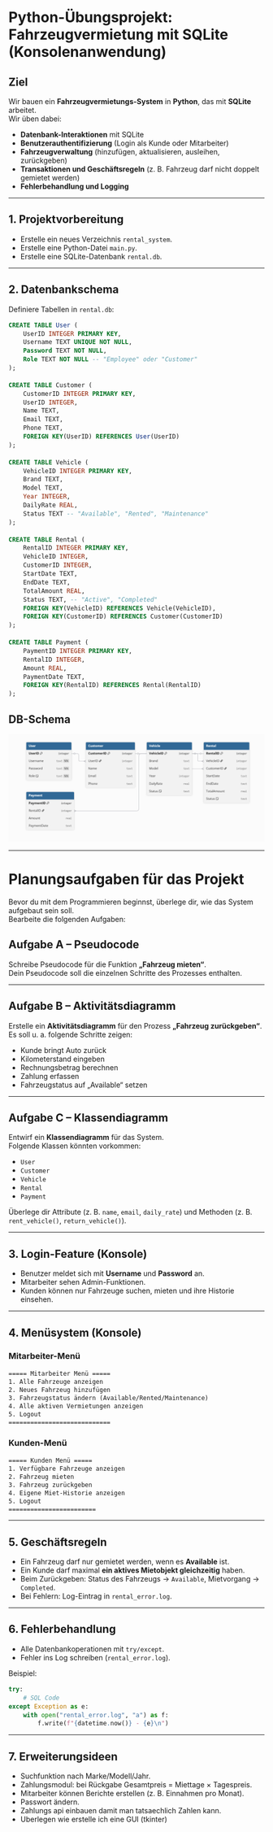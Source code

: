 # Python-Übungsprojekt: Fahrzeugvermietung mit SQLite (Konsolenanwendung)

## Ziel
Wir bauen ein **Fahrzeugvermietungs-System** in **Python**, das mit **SQLite** arbeitet.  
Wir üben dabei:
- **Datenbank-Interaktionen** mit SQLite  
- **Benutzerauthentifizierung** (Login als Kunde oder Mitarbeiter)  
- **Fahrzeugverwaltung** (hinzufügen, aktualisieren, ausleihen, zurückgeben)  
- **Transaktionen und Geschäftsregeln** (z. B. Fahrzeug darf nicht doppelt gemietet werden)  
- **Fehlerbehandlung und Logging**  

---

## 1. Projektvorbereitung
- Erstelle ein neues Verzeichnis `rental_system`.  
- Erstelle eine Python-Datei `main.py`.  
- Erstelle eine SQLite-Datenbank `rental.db`.  

---

## 2. Datenbankschema
Definiere Tabellen in `rental.db`:

```sql
CREATE TABLE User (
    UserID INTEGER PRIMARY KEY,
    Username TEXT UNIQUE NOT NULL,
    Password TEXT NOT NULL,
    Role TEXT NOT NULL -- "Employee" oder "Customer"
);

CREATE TABLE Customer (
    CustomerID INTEGER PRIMARY KEY,
    UserID INTEGER,
    Name TEXT,
    Email TEXT,
    Phone TEXT,
    FOREIGN KEY(UserID) REFERENCES User(UserID)
);

CREATE TABLE Vehicle (
    VehicleID INTEGER PRIMARY KEY,
    Brand TEXT,
    Model TEXT,
    Year INTEGER,
    DailyRate REAL,
    Status TEXT -- "Available", "Rented", "Maintenance"
);

CREATE TABLE Rental (
    RentalID INTEGER PRIMARY KEY,
    VehicleID INTEGER,
    CustomerID INTEGER,
    StartDate TEXT,
    EndDate TEXT,
    TotalAmount REAL,
    Status TEXT, -- "Active", "Completed"
    FOREIGN KEY(VehicleID) REFERENCES Vehicle(VehicleID),
    FOREIGN KEY(CustomerID) REFERENCES Customer(CustomerID)
);

CREATE TABLE Payment (
    PaymentID INTEGER PRIMARY KEY,
    RentalID INTEGER,
    Amount REAL,
    PaymentDate TEXT,
    FOREIGN KEY(RentalID) REFERENCES Rental(RentalID)
);
```

## DB-Schema

![DB Schema](bilder/rental_schema.png)

---

# Planungsaufgaben für das Projekt

Bevor du mit dem Programmieren beginnst, überlege dir, wie das System aufgebaut sein soll.  
Bearbeite die folgenden Aufgaben:


## Aufgabe A – Pseudocode
Schreibe Pseudocode für die Funktion **„Fahrzeug mieten“**.  
Dein Pseudocode soll die einzelnen Schritte des Prozesses enthalten.

---

## Aufgabe B – Aktivitätsdiagramm
Erstelle ein **Aktivitätsdiagramm** für den Prozess **„Fahrzeug zurückgeben“**.  
Es soll u. a. folgende Schritte zeigen:
- Kunde bringt Auto zurück  
- Kilometerstand eingeben  
- Rechnungsbetrag berechnen  
- Zahlung erfassen  
- Fahrzeugstatus auf „Available“ setzen  

---

## Aufgabe C – Klassendiagramm
Entwirf ein **Klassendiagramm** für das System.  
Folgende Klassen könnten vorkommen:  
- `User`  
- `Customer`  
- `Vehicle`  
- `Rental`  
- `Payment`  

Überlege dir Attribute (z. B. `name`, `email`, `daily_rate`) und Methoden (z. B. `rent_vehicle()`, `return_vehicle()`).  


---

## 3. Login-Feature (Konsole)
- Benutzer meldet sich mit **Username** und **Password** an.  
- Mitarbeiter sehen Admin-Funktionen.  
- Kunden können nur Fahrzeuge suchen, mieten und ihre Historie einsehen.  

---

## 4. Menüsystem (Konsole)

### Mitarbeiter-Menü
```
===== Mitarbeiter Menü =====
1. Alle Fahrzeuge anzeigen
2. Neues Fahrzeug hinzufügen
3. Fahrzeugstatus ändern (Available/Rented/Maintenance)
4. Alle aktiven Vermietungen anzeigen
5. Logout
============================
```

### Kunden-Menü
```
===== Kunden Menü =====
1. Verfügbare Fahrzeuge anzeigen
2. Fahrzeug mieten
3. Fahrzeug zurückgeben
4. Eigene Miet-Historie anzeigen
5. Logout
========================
```

---

## 5. Geschäftsregeln
- Ein Fahrzeug darf nur gemietet werden, wenn es **Available** ist.  
- Ein Kunde darf maximal **ein aktives Mietobjekt gleichzeitig** haben.  
- Beim Zurückgeben: Status des Fahrzeugs → `Available`, Mietvorgang → `Completed`.  
- Bei Fehlern: Log-Eintrag in `rental_error.log`.  

---

## 6. Fehlerbehandlung
- Alle Datenbankoperationen mit `try/except`.  
- Fehler ins Log schreiben (`rental_error.log`).  

Beispiel:
```python
try:
    # SQL Code
except Exception as e:
    with open("rental_error.log", "a") as f:
        f.write(f"{datetime.now()} - {e}\n")
```

---

## 7. Erweiterungsideen
- Suchfunktion nach Marke/Modell/Jahr.  
- Zahlungsmodul: bei Rückgabe Gesamtpreis = Miettage × Tagespreis.  
- Mitarbeiter können Berichte erstellen (z. B. Einnahmen pro Monat).  
- Passwort ändern.  
- Zahlungs api einbauen damit man tatsaechlich Zahlen kann.
- Uberlegen wie erstelle ich eine GUI (tkinter)